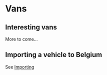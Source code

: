 # Vans

## Interesting vans

More to come...


## Importing a vehicle to Belgium

See [Importing](importing.md)